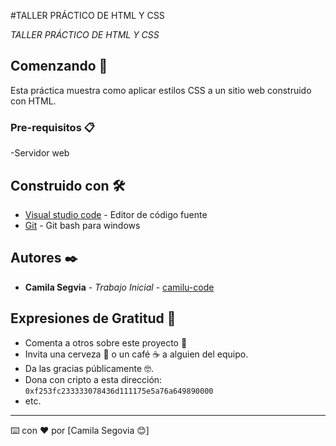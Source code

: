 #TALLER PRÁCTICO DE HTML Y CSS

_TALLER PRÁCTICO DE HTML Y CSS_

## Comenzando 🚀

Esta práctica muestra como aplicar estilos CSS a un sitio web construido con HTML.

### Pre-requisitos 📋

-Servidor web

## Construido con 🛠️

* [Visual studio code](https://code.visualstudio.com/) - Editor de código fuente
* [Git](https://git-scm.com/downloads/win) - Git bash para windows


## Autores ✒️
* **Camila Segvia** - *Trabajo Inicial* - [camilu-code](https://github.com/villanuevand)


## Expresiones de Gratitud 🎁

* Comenta a otros sobre este proyecto 📢
* Invita una cerveza 🍺 o un café ☕ a alguien del equipo. 
* Da las gracias públicamente 🤓.
* Dona con cripto a esta dirección: `0xf253fc233333078436d111175e5a76a649890000`
* etc.

---
⌨️ con ❤️ por [Camila Segovia 😊] 